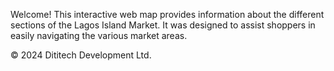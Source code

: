 Welcome! This interactive web map provides information about the different sections of the Lagos Island Market. It was designed to assist shoppers in easily navigating the various market areas.  

























© 2024 Dititech Development Ltd. 
